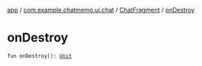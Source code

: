 [app](../../index.md) / [com.example.chatmemo.ui.chat](../index.md) / [ChatFragment](index.md) / [onDestroy](./on-destroy.md)

# onDestroy

`fun onDestroy(): `[`Unit`](https://kotlinlang.org/api/latest/jvm/stdlib/kotlin/-unit/index.html)